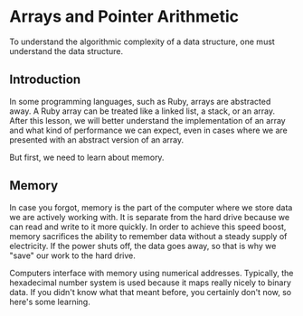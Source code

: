 # Arrays and Pointer Arithmetic

To understand the algorithmic complexity of a data structure, one must understand the data structure.

## Introduction

In some programming languages, such as Ruby, arrays are abstracted
away. A Ruby array can be treated like a linked list, a stack, or an
array. After this lesson, we will better understand the implementation
of an array and what kind of performance we can expect, even in cases
where we are presented with an abstract version of an array.

But first, we need to learn about memory.

## Memory

In case you forgot, memory is the part of the computer where we store
data we are actively working with. It is separate from the hard drive
because we can read and write to it more quickly. In order to achieve this speed
boost, memory sacrifices the ability to remember data without a steady supply
of electricity. If the power shuts off, the data goes away, so that is
why we "save" our work to the hard drive.

Computers interface with memory using numerical addresses. Typically,
the hexadecimal number system is used because it maps really nicely to
binary data. If you didn't know what that meant before, you certainly
don't now, so here's some learning.
